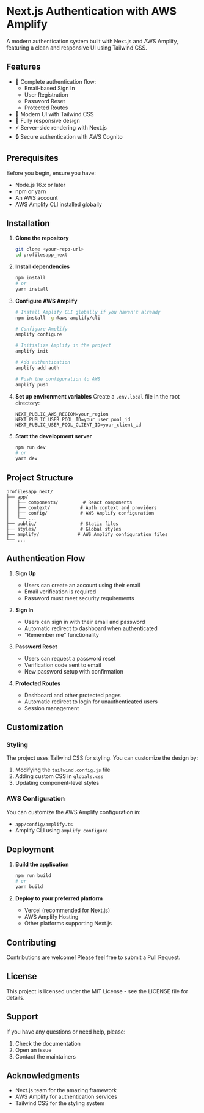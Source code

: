 # Next.js Authentication with AWS Amplify

A modern authentication system built with Next.js and AWS Amplify, featuring a clean and responsive UI using Tailwind CSS.

## Features

- 🔐 Complete authentication flow:
  - Email-based Sign In
  - User Registration
  - Password Reset
  - Protected Routes
- 🎨 Modern UI with Tailwind CSS
- 📱 Fully responsive design
- ⚡ Server-side rendering with Next.js
- 🔒 Secure authentication with AWS Cognito

## Prerequisites

Before you begin, ensure you have:
- Node.js 16.x or later
- npm or yarn
- An AWS account
- AWS Amplify CLI installed globally

## Installation

1. **Clone the repository**
   ```bash
   git clone <your-repo-url>
   cd profilesapp_next
   ```

2. **Install dependencies**
   ```bash
   npm install
   # or
   yarn install
   ```

3. **Configure AWS Amplify**
   ```bash
   # Install Amplify CLI globally if you haven't already
   npm install -g @aws-amplify/cli

   # Configure Amplify
   amplify configure

   # Initialize Amplify in the project
   amplify init

   # Add authentication
   amplify add auth

   # Push the configuration to AWS
   amplify push
   ```

4. **Set up environment variables**
   Create a `.env.local` file in the root directory:
   ```env
   NEXT_PUBLIC_AWS_REGION=your_region
   NEXT_PUBLIC_USER_POOL_ID=your_user_pool_id
   NEXT_PUBLIC_USER_POOL_CLIENT_ID=your_client_id
   ```

5. **Start the development server**
   ```bash
   npm run dev
   # or
   yarn dev
   ```

## Project Structure

```
profilesapp_next/
├── app/
│   ├── components/         # React components
│   ├── context/           # Auth context and providers
│   ├── config/            # AWS Amplify configuration
│   └── ...
├── public/                # Static files
├── styles/                # Global styles
├── amplify/              # AWS Amplify configuration files
└── ...
```

## Authentication Flow

1. **Sign Up**
   - Users can create an account using their email
   - Email verification is required
   - Password must meet security requirements

2. **Sign In**
   - Users can sign in with their email and password
   - Automatic redirect to dashboard when authenticated
   - "Remember me" functionality

3. **Password Reset**
   - Users can request a password reset
   - Verification code sent to email
   - New password setup with confirmation

4. **Protected Routes**
   - Dashboard and other protected pages
   - Automatic redirect to login for unauthenticated users
   - Session management

## Customization

### Styling
The project uses Tailwind CSS for styling. You can customize the design by:
1. Modifying the `tailwind.config.js` file
2. Adding custom CSS in `globals.css`
3. Updating component-level styles

### AWS Configuration
You can customize the AWS Amplify configuration in:
- `app/config/amplify.ts`
- Amplify CLI using `amplify configure`

## Deployment

1. **Build the application**
   ```bash
   npm run build
   # or
   yarn build
   ```

2. **Deploy to your preferred platform**
   - Vercel (recommended for Next.js)
   - AWS Amplify Hosting
   - Other platforms supporting Next.js

## Contributing

Contributions are welcome! Please feel free to submit a Pull Request.

## License

This project is licensed under the MIT License - see the LICENSE file for details.

## Support

If you have any questions or need help, please:
1. Check the documentation
2. Open an issue
3. Contact the maintainers

## Acknowledgments

- Next.js team for the amazing framework
- AWS Amplify for authentication services
- Tailwind CSS for the styling system